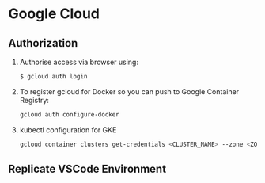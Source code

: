 # Google Cloud


## Authorization

1. Authorise access via browser using:

    ```bash
    $ gcloud auth login
    ```

2. To register gcloud for Docker so you can push to Google Container Registry:

    ```bash
    gcloud auth configure-docker
    ```

3. kubectl configuration for GKE

    ```bash
    gcloud container clusters get-credentials <CLUSTER_NAME> --zone <ZONE> --project <PROJECT_NAME>
    ```

## Replicate VSCode Environment







